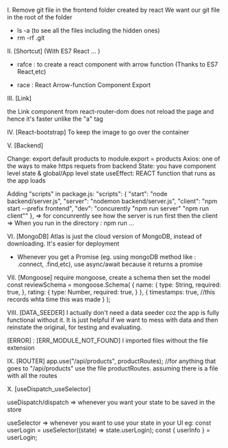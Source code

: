 I. Remove git file in the frontend folder created by react
We want our git file in the root of the folder

- ls -a (to see all the files including the hidden ones)
- rm -rf .git

II. [Shortcut] (With ES7 React ... )

- rafce : to create a react component with arrow function (Thanks to ES7 React,etc)

- race : React Arrow-function Component Export

III. [Link]

the Link component from react-router-dom does not reload the page and hence it's faster unlike the "a" tag

IV. [React-bootstrap]
To keep the image to go over the container

V. [Backend]

Change: export default products to module.export = products
Axios: one of the ways to make https requets from backend
State: you have component level state & global/App level state
useEffect: REACT function that runs as the app loads

Adding "scripts" in package.js:
"scripts": {
"start": "node backend/server.js",
"server": "nodemon backend/server.js",
"client": "npm start --prefix frontend",
"dev": "concurently \"npm run server\" \"npm run client\""
},
=> for concunrently see how the server is run first then the client
=> When you run in the directory : npm run ...

VI. [MongoDB]
Atlas is just the cloud version of MongoDB, instead of downloading. It's easier for deployment

- Whenever you get a Promise (eg. using mongoDB method like : .connect, .find,etc), use async/await because it returns a promise

VII. [Mongoose]
require mongoose, create a schema then set the model
const reviewSchema = mongoose.Schema(
{
name: {
type: String,
required: true,
},
rating: {
type: Number,
required: true,
}
},
{
timestamps: true, //this records whta time this was made
}
);

VIII. [DATA_SEEDER]
I actually don't need a data seeder coz the app is fully functional without it. It is just helpful if we want to mess with data and then reinstate the original, for testing and evaluating.

[ERROR] : [ERR_MODULE_NOT_FOUND] I imported files without the file extension

IX. [ROUTER]
app.use("/api/products", productRoutes); //for anything that goes to "/api/products" use the file productRoutes. assuming there is a file with all the routes

X. [useDispatch_useSelector]

useDispatch/dispatch => whenever you want your state to be saved in the store

useSelector => whenever you want to use your state in your UI
eg: const userLogin = useSelector((state) => state.userLogin);
const { userInfo } = userLogin;
